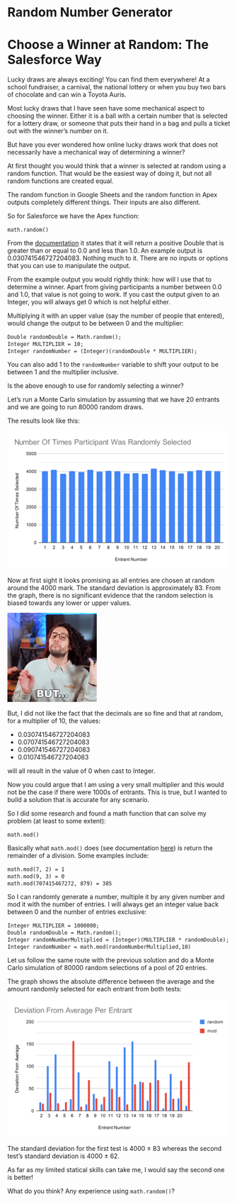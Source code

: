 # Random Number Generator
# Choose a Winner at Random: The Salesforce Way

Lucky draws are always exciting! You can find them everywhere! At a school fundraiser, a carnival, the national lottery or when you buy two bars of chocolate and can win a Toyota Auris.

Most lucky draws that I have seen have some mechanical aspect to choosing the winner. Either it is a ball with a certain number that is selected for a lottery draw, or someone that puts their hand in a bag and pulls a ticket out with the winner’s number on it. 

But have you ever wondered how online lucky draws work that does not necessarily have a mechanical way of determining a winner? 

At first thought you would think that a winner is selected at random using a random function. That would be the easiest way of doing it, but not all random functions are created equal.  

The random function in Google Sheets and the random function in Apex outputs completely different things. Their inputs are also different. 

So for Salesforce we have the Apex function:

```
math.random()
```

From the [documentation](https://developer.salesforce.com/docs/atlas.en-us.apexref.meta/apexref/apex_methods_system_math.htm#apex_System_Math_random) it states that it will return a positive Double that is greater than or equal to 0.0 and less than 1.0. An example output is 0.030741546727204083. Nothing much to it. There are no inputs or options that you can use to manipulate the output.

From the example output you would rightly think: how will I use that to determine a winner. Apart from giving participants a number between 0.0 and 1.0, that value is not going to work. If you cast the output given to an Integer, you will always get 0 which is not helpful either.

Multiplying it with an upper value (say the number of people that entered), would change the output to be between 0 and the multiplier:

```
Double randomDouble = Math.random();
Integer MULTIPLIER = 10;
Integer randomNumber = (Integer)(randomDouble * MULTIPLIER);
```

You can also add 1 to the `randomNumber` variable to shift your output to be between 1 and the multiplier inclusive. 

Is the above enough to use for randomly selecting a winner? 

Let’s run a Monte Carlo simulation by assuming that we have 20 entrants and we are going to run 80000 random draws. 

The results look like this:

![](https://github.com/sfadriaan/Apex-Projects/blob/main/Random-Number-Generator/Number%20Of%20Times%20Participant%20Was%20Randomly%20Selected.svg)

Now at first sight it looks promising as all entries are chosen at random around the 4000 mark. The standard deviation is approximately 83. From the graph, there is no significant evidence that the random selection is biased towards any lower or upper values.

<img src="https://github.com/sfadriaan/Apex-Projects/blob/main/Random-Number-Generator/but-nicola-foti.gif" width="40%">

But, I did not like the fact that the decimals are so fine and that at random, for a multiplier of 10, the values:

- 0.030741546727204083
- 0.070741546727204083
- 0.090741546727204083
- 0.010741546727204083

will all result in the value of 0 when cast to Integer. 

Now you could argue that I am using a very small multiplier and this would not be the case if there were 1000s of entrants. This is true, but I wanted to build a solution that is accurate for any scenario.

So I did some research and found a math function that can solve my problem (at least to some extent):

```
math.mod()
```

Basically what `math.mod()` does (see documentation [here](https://developer.salesforce.com/docs/atlas.en-us.apexref.meta/apexref/apex_methods_system_math.htm#apex_System_Math_mod_2)) is return the remainder of a division. Some examples include:

```
math.mod(7, 2) = 1
math.mod(9, 3) = 0
math.mod(707415467272, 879) = 385
```

So I can randomly generate a number, multiple it by any given number and mod it with the number of entries. I will always get an integer value back between 0 and the number of entries exclusive:

```
Integer MULTIPLIER = 1000000;
Double randomDouble = Math.random();
Integer randomNumberMultiplied = (Integer)(MULTIPLIER * randomDouble);
Integer randomNumber = math.mod(randomNumberMultiplied,10)
```

Let us follow the same route with the previous solution and do a Monte Carlo simulation of 80000 random selections of a pool of 20 entries. 

The graph shows the absolute difference between the average and the amount randomly selected for each entrant from both tests: 

![](https://github.com/sfadriaan/Apex-Projects/blob/main/Random-Number-Generator/Deviation%20From%20Average%20Per%20Entrant.svg)

The standard deviation for the first test is 4000 ± 83 whereas the second test’s standard deviation is 4000 ± 62. 

As far as my limited statical skills can take me, I would say the second one is better! 

What do you think? Any experience using `math.random()`?